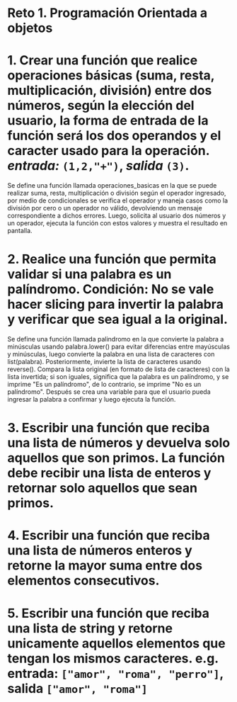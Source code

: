 # Reto 1. Programación Orientada a objetos
# 1. Crear una función que realice operaciones básicas (suma, resta, multiplicación, división) entre dos números, según la elección del usuario, la forma de entrada de la función será los dos operandos y el caracter usado para la operación. *entrada:* `(1,2,"+")`, *salida* `(3)`.
  Se define una función llamada operaciones_basicas en la que se puede realizar suma, resta, multiplicación o división según el operador ingresado, por medio de condicionales se verifica el operador y maneja casos como la división por cero o un operador no válido, devolviendo un mensaje correspondiente a dichos errores. Luego, solicita al usuario dos números y un operador, ejecuta la función con estos valores y muestra el resultado en pantalla.
# 2. Realice una función que permita validar si una palabra es un palíndromo. **Condición:** No se vale hacer slicing para invertir la palabra y verificar que sea igual a la original.
  Se define una función llamada palindromo en la que convierte la palabra a minúsculas usando palabra.lower() para evitar diferencias entre mayúsculas y minúsculas, luego convierte la palabra en una lista de caracteres con list(palabra). Posteriormente, invierte la lista de caracteres usando reverse(). Compara la lista original (en formato de lista de caracteres) con la lista invertida; si son iguales, significa que la palabra es un palíndromo, y se imprime "Es un palíndromo", de lo contrario, se imprime "No es un palíndromo". Después se crea una variable para que el usuario pueda ingresar la palabra a confirmar y luego ejecuta la función.
# 3. Escribir una función que reciba una lista de números y devuelva solo aquellos que son primos. La función debe recibir una lista de enteros y retornar solo aquellos que sean primos.

# 4. Escribir una función que reciba una lista de números enteros y retorne la mayor suma entre dos elementos consecutivos.
# 5. Escribir una función que reciba una lista de string y retorne unicamente aquellos elementos que tengan los mismos caracteres. e.g. entrada: `["amor", "roma", "perro"]`, salida `["amor", "roma"]`
